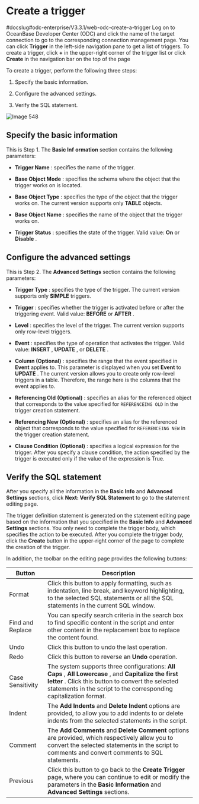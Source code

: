 Create a trigger 
=====================================
#docslug#odc-enterprise/V3.3.1/web-odc-create-a-trigger
Log on to OceanBase Developer Center (ODC) and click the name of the target connection to go to the corresponding connection management page. You can click **Trigger** in the left-side navigation pane to get a list of triggers. To create a trigger, click **+** in the upper-right corner of the trigger list or click **Create** in the navigation bar on the top of the page 

To create a trigger, perform the following three steps:

1. Specify the basic information.

   

2. Configure the advanced settings.

   

3. Verify the SQL statement.

   




![Image 548](https://help-static-aliyun-doc.aliyuncs.com/assets/img/en-US/9989620261/p268312.png)

Specify the basic information 
--------------------------------------------------

This is Step 1. The **Basic Inf** **ormation** section contains the following parameters:

* **Trigger Name** : specifies the name of the trigger.

  

* **Base Object Mode** : specifies the schema where the object that the trigger works on is located.

  

* **Base Object Type** : specifies the type of the object that the trigger works on. The current version supports only **TABLE** objects.

  

* **Base Object Name** : specifies the name of the object that the trigger works on.

  

* **Trigger Status** : specifies the state of the trigger. Valid value: **On** or **Disable** .

  




Configure the advanced settings 
----------------------------------------------------

This is Step 2. The **Advanced Settings** section contains the following parameters:

* **Trigger Type** : specifies the type of the trigger. The current version supports only **SIMPLE** triggers.

  

* **Trigger** : specifies whether the trigger is activated before or after the triggering event. Valid value: **BEFORE** or **AFTER** .

  

* **Level** : specifies the level of the trigger. The current version supports only row-level triggers.

  

* **Event** : specifies the type of operation that activates the trigger. Valid value: **INSERT** , **UPDATE** , or **DELETE** .

  

* **Column (Optional)** : specifies the range that the event specified in **Event** applies to. This parameter is displayed when you set **Event** to **UPDATE** . The current version allows you to create only row-level triggers in a table. Therefore, the range here is the columns that the event applies to.

  

* **Referencing Old** **(Optional)** : specifies an alias for the referenced object that corresponds to the value specified for `REFERENCEING OLD` in the trigger creation statement.

  

* **Referencing New** **(Optional)** : specifies an alias for the referenced object that corresponds to the value specified for `REFERENCEING NEW` in the trigger creation statement.

  

* **Clause Condition** **(Optional)** : specifies a logical expression for the trigger. After you specify a clause condition, the action specified by the trigger is executed only if the value of the expression is True.

  




Verify the SQL statement 
---------------------------------------------

After you specify all the information in the **Basic Info** and **Advanced Settings** sections, click **Next: Verify SQL Statement** to go to the statement editing page. 

The trigger definition statement is generated on the statement editing page based on the information that you specified in the **Basic Info** and **Advanced Settings** sections. You only need to complete the trigger body, which specifies the action to be executed. After you complete the trigger body, click the **Create** button in the upper-right corner of the page to complete the creation of the trigger. 

In addition, the toolbar on the editing page provides the following buttons:


|      Button      |                                                                                                            Description                                                                                                            |
|------------------|-----------------------------------------------------------------------------------------------------------------------------------------------------------------------------------------------------------------------------------|
| Format           | Click this button to apply formatting, such as indentation, line break, and keyword highlighting, to the selected SQL statements or all the SQL statements in the current SQL window.                                             |
| Find and Replace | You can specify search criteria in the search box to find specific content in the script and enter other content in the replacement box to replace the content found.                                                             |
| Undo             | Click this button to undo the last operation.                                                                                                                                                                                     |
| Redo             | Click this button to reverse an **Undo** operation.                                                                                                                                                                               |
| Case Sensitivity | The system supports three configurations: **All Caps** , **All Lowercase** , and **Capitalize the first letter** . Click this button to convert the selected statements in the script to the corresponding capitalization format. |
| Indent           | The **Add Indents** and **Delete Indent** options are provided, to allow you to add indents to or delete indents from the selected statements in the script.                                                                      |
| Comment          | The **Add Comments** and **Delete Comment** options are provided, which respectively allow you to convert the selected statements in the script to comments and convert comments to SQL statements.                               |
| Previous         | Click this button to go back to the **Create Trigger** page, where you can continue to edit or modify the parameters in the **Basic Information** and **Advanced Settings** sections.                                             |


